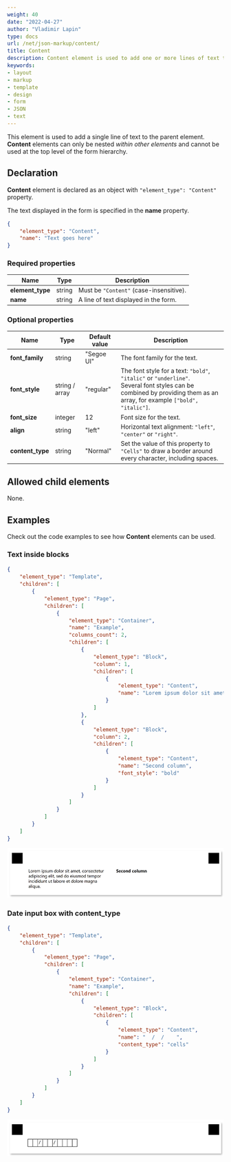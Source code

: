 ```yaml
---
weight: 40
date: "2022-04-27"
author: "Vladimir Lapin"
type: docs
url: /net/json-markup/content/
title: Content
description: Content element is used to add one or more lines of text to the parent element.
keywords:
- layout
- markup
- template
- design
- form
- JSON
- text
---
```


This element is used to add a single line of text to the parent element. **Content** elements can only be nested _within other elements_ and cannot be used at the top level of the form hierarchy.

## Declaration

**Content** element is declared as an object with `"element_type": "Content"` property.

The text displayed in the form is specified in the **name** property.

```json
{
	"element_type": "Content",
	"name": "Text goes here"
}
```

### Required properties

Name | Type | Description
---- | ---- | -----------
**element_type** | string | Must be `"Content"` (case-insensitive).
**name** | string | A line of text displayed in the form.

### Optional properties

Name | Type | Default value | Description
---- | ---- | ------------- | -----------
**font_family** | string | "Segoe UI" | The font family for the text.
**font_style** | string / array | "regular" | The font style for a text: `"bold"`, `"italic"` or `"underline"`.<br />Several font styles can be combined by providing them as an array, for example `["bold", "italic"]`.
**font_size** | integer | 12 | Font size for the text.
**align** | string | "left" | Horizontal text alignment: `"left"`, `"center"` or `"right"`.
**content_type** | string | "Normal" | Set the value of this property to `"Cells"` to draw a border around every character, including spaces.

## Allowed child elements

None.

## **Examples**

Check out the code examples to see how **Content** elements can be used.

### Text inside blocks

```json
{
	"element_type": "Template",
	"children": [
		{
			"element_type": "Page",
			"children": [
				{
					"element_type": "Container",
					"name": "Example",
					"columns_count": 2,
					"children": [
						{
							"element_type": "Block",
							"column": 1,
							"children": [
								{
									"element_type": "Content",
									"name": "Lorem ipsum dolor sit amet, consectetur adipiscing elit, sed do eiusmod tempor incididunt ut labore et dolore magna aliqua."
								}
							]
						},
						{
							"element_type": "Block",
							"column": 2,
							"children": [
								{
									"element_type": "Content",
									"name": "Second column",
									"font_style": "bold"
								}
							]
						}
					]
				}
			]
		}
	]
}
```

![Text](content.png)

### Date input box with content_type

```json
{
	"element_type": "Template",
	"children": [
		{
			"element_type": "Page",
			"children": [
				{
					"element_type": "Container",
					"name": "Example",
					"children": [
						{
							"element_type": "Block",
							"children": [
								{
									"element_type": "Content",
									"name": "  /  /    ",
									"content_type": "cells"
								}
							]
						}
					]
				}
			]
		}
	]
}
```

![Date input box with content_type](date-box.png)
